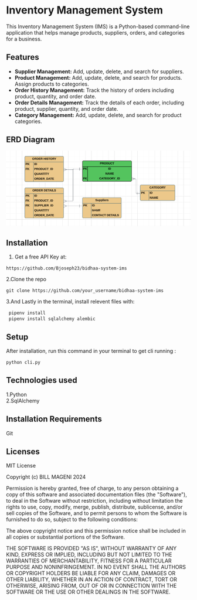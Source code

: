 # Inventory Management System

This Inventory Management System (IMS) is a Python-based command-line application that helps manage products, suppliers, orders, and categories for a business.

## Features

- **Supplier Management:** Add, update, delete, and search for suppliers.
- **Product Management:** Add, update, delete, and search for products. Assign products to categories.
- **Order History Management:** Track the history of orders including product, quantity, and order date.
- **Order Details Management:** Track the details of each order, including product, supplier, quantity, and order date.
- **Category Management:** Add, update, delete, and search for product categories.

## ERD Diagram
![alt text](image.png)

## Installation


1. Get a free API Key at:
```
https://github.com/Bjoseph23/bidhaa-system-ims 
```
2.Clone the repo
```
git clone https://github.com/your_username/bidhaa-system-ims
```
3.And Lastly in the terminal, install relevent files with:
```
 pipenv install
 pipenv install sqlalchemy alembic
 ```

## Setup

After installation, run this command in your terminal to get cli running :

```
python cli.py
```

## Technologies used
1.Python    
2.SqlAlchemy

## Installation Requirements
Git



## Licenses
MIT License

Copyright (c)  BILL MAGENI 2024

Permission is hereby granted, free of charge, to any person obtaining a copy
of this software and associated documentation files (the "Software"), to deal
in the Software without restriction, including without limitation the rights
to use, copy, modify, merge, publish, distribute, sublicense, and/or sell
copies of the Software, and to permit persons to whom the Software is
furnished to do so, subject to the following conditions:

The above copyright notice and this permission notice shall be included in all
copies or substantial portions of the Software.

THE SOFTWARE IS PROVIDED "AS IS", WITHOUT WARRANTY OF ANY KIND, EXPRESS OR
IMPLIED, INCLUDING BUT NOT LIMITED TO THE WARRANTIES OF MERCHANTABILITY,
FITNESS FOR A PARTICULAR PURPOSE AND NONINFRINGEMENT. IN NO EVENT SHALL THE
AUTHORS OR COPYRIGHT HOLDERS BE LIABLE FOR ANY CLAIM, DAMAGES OR OTHER
LIABILITY, WHETHER IN AN ACTION OF CONTRACT, TORT OR OTHERWISE, ARISING FROM,
OUT OF OR IN CONNECTION WITH THE SOFTWARE OR THE USE OR OTHER DEALINGS IN THE
SOFTWARE.
